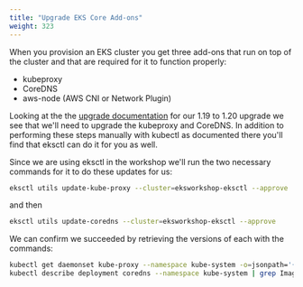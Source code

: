 ```yaml
---
title: "Upgrade EKS Core Add-ons"
weight: 323
---
```


When you provision an EKS cluster you get three add-ons that run on top of the cluster and that are required for it to function properly:
- kubeproxy
- CoreDNS
- aws-node (AWS CNI or Network Plugin)

Looking at the the [upgrade documentation](https://docs.aws.amazon.com/eks/latest/userguide/update-cluster.html#w665aac14c15b5c17) for our 1.19 to 1.20 upgrade we see that we'll need to upgrade the kubeproxy and CoreDNS. In addition to performing these steps manually with kubectl as documented there you'll find that eksctl can do it for you as well.

Since we are using eksctl in the workshop we'll run the two necessary commands for it to do these updates for us:
```bash
eksctl utils update-kube-proxy --cluster=eksworkshop-eksctl --approve
```

and then

```bash
eksctl utils update-coredns --cluster=eksworkshop-eksctl --approve
```

We can confirm we succeeded by retrieving the versions of each with the commands:
```bash
kubectl get daemonset kube-proxy --namespace kube-system -o=jsonpath='{$.spec.template.spec.containers[:1].image}'
kubectl describe deployment coredns --namespace kube-system | grep Image | cut -d "/" -f 3
```
